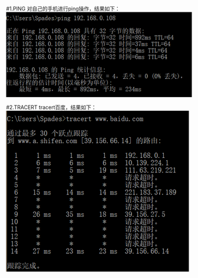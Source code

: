 #1.PING
	对自己的手机进行ping操作，结果如下：
![Alt text](https://github.com/SapphireStars/-/blob/master/ping.png)

#2.TRACERT
	tracert百度，结果如下：
![Alt text](https://github.com/SapphireStars/-/blob/master/tracert.png)